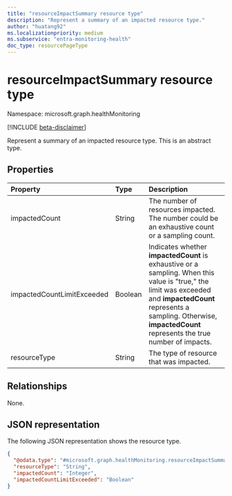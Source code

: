 ```yaml
---
title: "resourceImpactSummary resource type"
description: "Represent a summary of an impacted resource type."
author: "huatang92"
ms.localizationpriority: medium
ms.subservice: "entra-monitoring-health"
doc_type: resourcePageType
---
```


# resourceImpactSummary resource type

Namespace: microsoft.graph.healthMonitoring

[!INCLUDE [beta-disclaimer](../../includes/beta-disclaimer.md)]

Represent a summary of an impacted resource type.
This is an abstract type.

## Properties
|Property|Type|Description|
|:---|:---|:---|
|impactedCount|String|The number of resources impacted. The number could be an exhaustive count or a sampling count.|
|impactedCountLimitExceeded|Boolean|Indicates whether **impactedCount** is exhaustive or a sampling. When this value is "true," the limit was exceeded and **impactedCount** represents a sampling. Otherwise, **impactedCount** represents the true number of impacts.|
|resourceType|String|The type of resource that was impacted.|

## Relationships
None.

## JSON representation
The following JSON representation shows the resource type.
<!-- {
  "blockType": "resource",
  "@odata.type": "microsoft.graph.healthMonitoring.resourceImpactSummary"
}
-->
``` json
{
  "@odata.type": "#microsoft.graph.healthMonitoring.resourceImpactSummary",
  "resourceType": "String",
  "impactedCount": "Integer",
  "impactedCountLimitExceeded": "Boolean"
}
```

